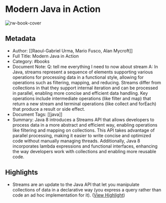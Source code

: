 # Modern Java in Action

![rw-book-cover](https://readwise-assets.s3.amazonaws.com/media/reader/parsed_document_assets/242389869/_Sy1lsFxoe9Td31jWGVo02Fmqct8oaCzZtIIXNiiAu8-cove_Be7Zcdi.png)

## Metadata
- Author: [[Raoul-Gabriel Urma, Mario Fusco, Alan Mycroft]]
- Full Title: Modern Java in Action
- Category: #books
- Document Note: Q: tell me everything I need to now about stream
   A: In Java, streams represent a sequence of elements supporting various operations for processing data in a functional style, allowing for operations such as filtering, mapping, and reducing. Streams differ from collections in that they support internal iteration and can be processed in parallel, enabling more concise and efficient data handling. Key operations include intermediate operations (like filter and map) that return a new stream and terminal operations (like collect and forEach) that produce a result or side effect.
- Document Tags: [[java]] 
- Summary: Java 8 introduces a Streams API that allows developers to process data in a more abstract and efficient way, enabling operations like filtering and mapping on collections. This API takes advantage of parallel processing, making it easier to write concise and optimized code without manually managing threads. Additionally, Java 8 incorporates lambda expressions and functional interfaces, enhancing the way developers work with collections and enabling more reusable code.

## Highlights
- Streams are an update to the Java API that let you manipulate collections of data in a declarative way (you express a query rather than code an ad hoc implementation for it). ([View Highlight](https://read.readwise.io/read/01jgm9kpvkppwe9z6jky0kpkde))

